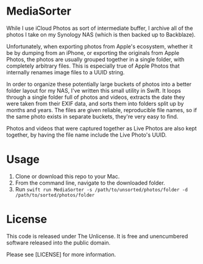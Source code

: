 # MediaSorter

While I use iCloud Photos as sort of intermediate buffer, I archive all of the photos I take on my Synology NAS (which is then backed up to Backblaze).

Unfortunately, when exporting photos from Apple's ecosystem, whether it be by dumping from an iPhone, or exporting the originals from Apple Photos, the photos are usually grouped together in a single folder, with completely arbitrary files. This is especially true of Apple Photos that internally renames image files to a UUID string.

In order to organize these potentially large buckets of photos into a better folder layout for my NAS, I've written this small utility in Swift. It loops through a single folder full of photos and videos, extracts the date they were taken from their EXIF data, and sorts them into folders split up by months and years. The files are given reliable, reproducible file names, so if the same photo exists in separate buckets, they're very easy to find.

Photos and videos that were captured together as Live Photos are also kept together, by having the file name include the Live Photo's UUID.

# Usage

1. Clone or download this repo to your Mac.
2. From the command line, navigate to the downloaded folder.
3. Run `swift run MediaSorter -s /path/to/unsorted/photos/folder -d /path/to/sorted/photos/folder`

# License

This code is released under The Unlicense. It is free and unencumbered software released into the public domain.

Please see [LICENSE] for more information.
